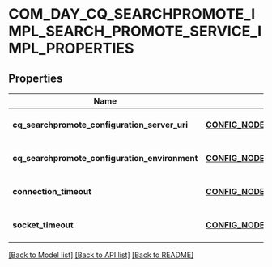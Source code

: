# COM_DAY_CQ_SEARCHPROMOTE_IMPL_SEARCH_PROMOTE_SERVICE_IMPL_PROPERTIES

## Properties
Name | Type | Description | Notes
------------ | ------------- | ------------- | -------------
**cq_searchpromote_configuration_server_uri** | [**CONFIG_NODE_PROPERTY_STRING**](configNodePropertyString.md) |  | [optional] [default to null]
**cq_searchpromote_configuration_environment** | [**CONFIG_NODE_PROPERTY_STRING**](configNodePropertyString.md) |  | [optional] [default to null]
**connection_timeout** | [**CONFIG_NODE_PROPERTY_INTEGER**](configNodePropertyInteger.md) |  | [optional] [default to null]
**socket_timeout** | [**CONFIG_NODE_PROPERTY_INTEGER**](configNodePropertyInteger.md) |  | [optional] [default to null]

[[Back to Model list]](../README.md#documentation-for-models) [[Back to API list]](../README.md#documentation-for-api-endpoints) [[Back to README]](../README.md)


